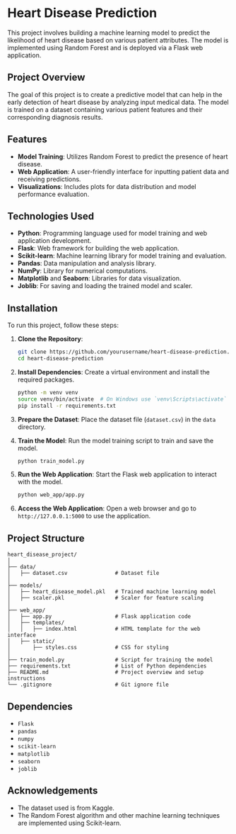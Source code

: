 # Heart Disease Prediction

This project involves building a machine learning model to predict the likelihood of heart disease based on various patient attributes. The model is implemented using Random Forest and is deployed via a Flask web application.

## Project Overview

The goal of this project is to create a predictive model that can help in the early detection of heart disease by analyzing input medical data. The model is trained on a dataset containing various patient features and their corresponding diagnosis results.

## Features

- **Model Training**: Utilizes Random Forest to predict the presence of heart disease.
- **Web Application**: A user-friendly interface for inputting patient data and receiving predictions.
- **Visualizations**: Includes plots for data distribution and model performance evaluation.

## Technologies Used

- **Python**: Programming language used for model training and web application development.
- **Flask**: Web framework for building the web application.
- **Scikit-learn**: Machine learning library for model training and evaluation.
- **Pandas**: Data manipulation and analysis library.
- **NumPy**: Library for numerical computations.
- **Matplotlib** and **Seaborn**: Libraries for data visualization.
- **Joblib**: For saving and loading the trained model and scaler.

## Installation

To run this project, follow these steps:

1. **Clone the Repository**:
   ```bash
   git clone https://github.com/yourusername/heart-disease-prediction.git
   cd heart-disease-prediction
   ```

2.  **Install Dependencies**: Create a virtual environment and install the required packages.
    
    ```bash
    python -m venv venv
    source venv/bin/activate  # On Windows use `venv\Scripts\activate`
    pip install -r requirements.txt
    ```
    
3.  **Prepare the Dataset**: Place the dataset file (`dataset.csv`) in the `data` directory.
    
4.  **Train the Model**: Run the model training script to train and save the model.
    
    ```bash
    python train_model.py
    ```
    
5.  **Run the Web Application**: Start the Flask web application to interact with the model.
    
    ```bash
    python web_app/app.py
    ```
    
6.  **Access the Web Application**: Open a web browser and go to `http://127.0.0.1:5000` to use the application.
    

Project Structure
-----------------

```
heart_disease_project/
│
├── data/
│   ├── dataset.csv               # Dataset file
│
├── models/
│   ├── heart_disease_model.pkl   # Trained machine learning model
│   ├── scaler.pkl                # Scaler for feature scaling
│
├── web_app/
│   ├── app.py                    # Flask application code
│   ├── templates/
│   │   ├── index.html            # HTML template for the web interface
│   ├── static/
│       ├── styles.css            # CSS for styling
│
├── train_model.py                # Script for training the model
├── requirements.txt              # List of Python dependencies
├── README.md                     # Project overview and setup instructions
└── .gitignore                    # Git ignore file
```

Dependencies
------------

*   `Flask`
*   `pandas`
*   `numpy`
*   `scikit-learn`
*   `matplotlib`
*   `seaborn`
*   `joblib`

Acknowledgements
----------------

*   The dataset used is from Kaggle.
*   The Random Forest algorithm and other machine learning techniques are implemented using Scikit-learn.
